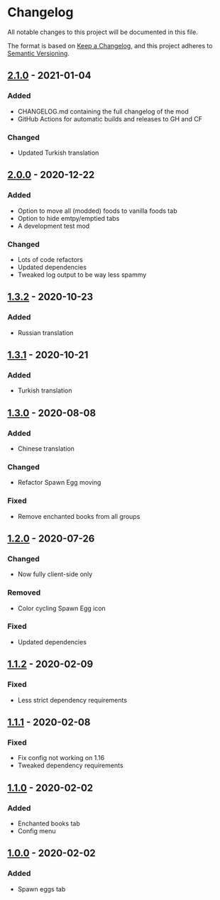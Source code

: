 # Changelog
All notable changes to this project will be documented in this file.

The format is based on [Keep a Changelog](https://keepachangelog.com/en/1.0.0/),
and this project adheres to [Semantic Versioning](https://semver.org/spec/v2.0.0.html).

## [2.1.0] - 2021-01-04
### Added
- CHANGELOG.md containing the full changelog of the mod
- GitHub Actions for automatic builds and releases to GH and CF

### Changed
- Updated Turkish translation

## [2.0.0] - 2020-12-22
### Added
- Option to move all (modded) foods to vanilla foods tab
- Option to hide emtpy/emptied tabs
- A development test mod

### Changed
- Lots of code refactors
- Updated dependencies
- Tweaked log output to be way less spammy

## [1.3.2] - 2020-10-23
### Added
- Russian translation

## [1.3.1] - 2020-10-21
### Added
- Turkish translation

## [1.3.0] - 2020-08-08
### Added
- Chinese translation

### Changed
- Refactor Spawn Egg moving

### Fixed
- Remove enchanted books from all groups

## [1.2.0] - 2020-07-26
### Changed
- Now fully client-side only

### Removed
- Color cycling Spawn Egg icon

### Fixed
- Updated dependencies

## [1.1.2] - 2020-02-09
### Fixed
- Less strict dependency requirements

## [1.1.1] - 2020-02-08
### Fixed
- Fix config not working on 1.16
- Tweaked dependency requirements

## [1.1.0] - 2020-02-02
### Added
- Enchanted books tab
- Config menu

## [1.0.0] - 2020-02-02
### Added
- Spawn eggs tab

[2.1.0]: https://github.com/florensie/eggtab-fabric/compare/2.0.0...v2.1.0
[2.0.0]: https://github.com/florensie/eggtab-fabric/compare/1.3.2...2.0.0
[1.3.2]: https://github.com/florensie/eggtab-fabric/compare/1.3.1...1.3.2
[1.3.1]: https://github.com/florensie/eggtab-fabric/compare/1.3.0...1.3.1
[1.3.0]: https://github.com/florensie/eggtab-fabric/compare/1.2.0...1.3.0
[1.2.0]: https://github.com/florensie/eggtab-fabric/compare/1.1.2...1.2.0
[1.1.2]: https://github.com/florensie/eggtab-fabric/compare/1.1.1...1.1.2
[1.1.1]: https://github.com/florensie/eggtab-fabric/compare/1.1.0...1.1.1
[1.1.0]: https://github.com/florensie/eggtab-fabric/compare/1.0.0...1.1.0
[1.0.0]: https://github.com/florensie/eggtab-fabric/releases/tag/1.0.0

